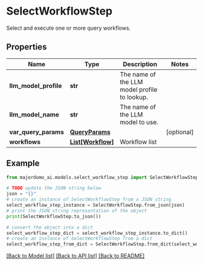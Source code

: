 # SelectWorkflowStep

Select and execute one or more query workflows.

## Properties

Name | Type | Description | Notes
------------ | ------------- | ------------- | -------------
**llm_model_profile** | **str** | The name of the LLM model profile to lookup. | 
**llm_model_name** | **str** | The name of the LLM model to use. | 
**var_query_params** | [**QueryParams**](QueryParams.md) |  | [optional] 
**workflows** | [**List[Workflow]**](Workflow.md) | Workflow list | 

## Example

```python
from majordomo_ai.models.select_workflow_step import SelectWorkflowStep

# TODO update the JSON string below
json = "{}"
# create an instance of SelectWorkflowStep from a JSON string
select_workflow_step_instance = SelectWorkflowStep.from_json(json)
# print the JSON string representation of the object
print(SelectWorkflowStep.to_json())

# convert the object into a dict
select_workflow_step_dict = select_workflow_step_instance.to_dict()
# create an instance of SelectWorkflowStep from a dict
select_workflow_step_from_dict = SelectWorkflowStep.from_dict(select_workflow_step_dict)
```
[[Back to Model list]](../README.md#documentation-for-models) [[Back to API list]](../README.md#documentation-for-api-endpoints) [[Back to README]](../README.md)


